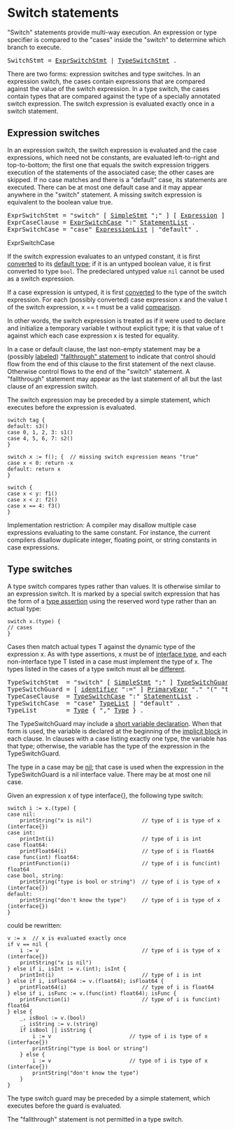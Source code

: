 # Switch statements

"Switch" statements provide multi-way execution. An expression or type specifier is compared to the "cases" inside the "switch" to determine which branch to execute.

<pre>
<a id="SwitchStmt">SwitchStmt</a> = <a href="#ExprSwitchStmt">ExprSwitchStmt</a> | <a href="#TypeSwitchStmt">TypeSwitchStmt</a> .
</pre>

There are two forms: expression switches and type switches. In an expression switch, the cases contain expressions that are compared against the value of the switch expression. In a type switch, the cases contain types that are compared against the type of a specially annotated switch expression. The switch expression is evaluated exactly once in a switch statement.

## Expression switches

In an expression switch, the switch expression is evaluated and the case expressions, which need not be constants, are evaluated left-to-right and top-to-bottom; the first one that equals the switch expression triggers execution of the statements of the associated case; the other cases are skipped. If no case matches and there is a "default" case, its statements are executed. There can be at most one default case and it may appear anywhere in the "switch" statement. A missing switch expression is equivalent to the boolean value true.

<pre>
<a id="ExprSwitchStmt">ExprSwitchStmt</a> = "switch" [ <a href="/Statements/#SimpleStmt">SimpleStmt</a> ";" ] [ <a href="/Expressions/operators.html#Expression">Expression</a> ] "{" { <a href="#ExprCaseClause">ExprCaseClause</a> } "}" .
<a id="ExprCaseClause">ExprCaseClause</a> = <a href="#ExprSwitchCase">ExprSwitchCase</a> ":" <a href="/Blocks/#StatementList">StatementList</a> .
<a id="ExprSwitchCase">ExprSwitchCase</a> = "case" <a href="/Declarations%20and%20scope/constant_declarations.html#ExpressionList">ExpressionList</a> | "default" .
</pre>ExprSwitchCase</a>

If the switch expression evaluates to an untyped constant, it is first [converted](/Expressions/conversions.html) to its [default type](/Constants/); if it is an untyped boolean value, it is first converted to type `bool`. The predeclared untyped value `nil` cannot be used as a switch expression.

If a case expression is untyped, it is first [converted](/Expressions/conversions.html) to the type of the switch expression. For each (possibly converted) case expression x and the value t of the switch expression, x == t must be a valid [comparison](/Expressions/comparison_operators.html).

In other words, the switch expression is treated as if it were used to declare and initialize a temporary variable t without explicit type; it is that value of t against which each case expression x is tested for equality.

In a case or default clause, the last non-empty statement may be a (possibly [labeled](/Statements/labeled_statements.html)) ["fallthrough" statement](/Statements/fallthrough_statements.html) to indicate that control should flow from the end of this clause to the first statement of the next clause. Otherwise control flows to the end of the "switch" statement. A "fallthrough" statement may appear as the last statement of all but the last clause of an expression switch.

The switch expression may be preceded by a simple statement, which executes before the expression is evaluated.

```
switch tag {
default: s3()
case 0, 1, 2, 3: s1()
case 4, 5, 6, 7: s2()
}

switch x := f(); {  // missing switch expression means "true"
case x < 0: return -x
default: return x
}

switch {
case x < y: f1()
case x < z: f2()
case x == 4: f3()
}
```

Implementation restriction: A compiler may disallow multiple case expressions evaluating to the same constant. For instance, the current compilers disallow duplicate integer, floating point, or string constants in case expressions.

## Type switches

A type switch compares types rather than values. It is otherwise similar to an expression switch. It is marked by a special switch expression that has the form of a [type assertion](/Expressions/type_assertions.html) using the reserved word type rather than an actual type:

```
switch x.(type) {
// cases
}
```

Cases then match actual types T against the dynamic type of the expression x. As with type assertions, x must be of [interface type](/Types/interface_types.html), and each non-interface type T listed in a case must implement the type of x. The types listed in the cases of a type switch must all be [different](/Properties%20of%20types%20and%20values/type_identity.html).

<pre>
<a id="TypeSwitchStmt">TypeSwitchStmt</a>  = "switch" [ <a href="/Statements/#SimpleStmt">SimpleStmt</a> ";" ] <a href="#TypeSwitchGuard">TypeSwitchGuard</a> "{" { <a href="#TypeCaseClause">TypeCaseClause</a> } "}" .
<a id="TypeSwitchGuard">TypeSwitchGuard</a> = [ <a href="/Lexical%20elements/identifiers.html#identifier">identifier</a> ":=" ] <a href="/Expressions/primary_expressions.html#PrimaryExpr">PrimaryExpr</a> "." "(" "type" ")" .
<a id="TypeCaseClause">TypeCaseClause</a>  = <a href="#TypeSwitchCase">TypeSwitchCase</a> ":" <a href="/Blocks/#StatementList">StatementList</a> .
<a id="TypeSwitchCase">TypeSwitchCase</a>  = "case" <a href="#TypeList">TypeList</a> | "default" .
<a id="TypeList">TypeList</a>        = <a href="/Types/#Type">Type</a> { "," <a href="/Types/#Type">Type</a> } .
</pre>

The TypeSwitchGuard may include a [short variable declaration](/Declarations%20and%20scope/short_variable_declarations.html). When that form is used, the variable is declared at the beginning of the [implicit block](/Blocks/) in each clause. In clauses with a case listing exactly one type, the variable has that type; otherwise, the variable has the type of the expression in the TypeSwitchGuard.

The type in a case may be [nil](/Declarations%20and%20scope/predeclared_identifiers.html); that case is used when the expression in the TypeSwitchGuard is a nil interface value. There may be at most one nil case.

Given an expression x of type interface{}, the following type switch:

```
switch i := x.(type) {
case nil:
	printString("x is nil")                // type of i is type of x (interface{})
case int:
	printInt(i)                            // type of i is int
case float64:
	printFloat64(i)                        // type of i is float64
case func(int) float64:
	printFunction(i)                       // type of i is func(int) float64
case bool, string:
	printString("type is bool or string")  // type of i is type of x (interface{})
default:
	printString("don't know the type")     // type of i is type of x (interface{})
}
```

could be rewritten:

```
v := x  // x is evaluated exactly once
if v == nil {
	i := v                                 // type of i is type of x (interface{})
	printString("x is nil")
} else if i, isInt := v.(int); isInt {
	printInt(i)                            // type of i is int
} else if i, isFloat64 := v.(float64); isFloat64 {
	printFloat64(i)                        // type of i is float64
} else if i, isFunc := v.(func(int) float64); isFunc {
	printFunction(i)                       // type of i is func(int) float64
} else {
	_, isBool := v.(bool)
	_, isString := v.(string)
	if isBool || isString {
		i := v                         // type of i is type of x (interface{})
		printString("type is bool or string")
	} else {
		i := v                         // type of i is type of x (interface{})
		printString("don't know the type")
	}
}
```

The type switch guard may be preceded by a simple statement, which executes before the guard is evaluated.

The "fallthrough" statement is not permitted in a type switch.